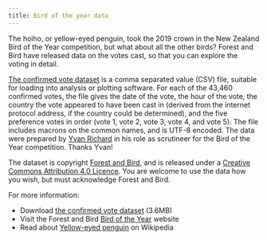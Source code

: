 ```yaml
---
title: Bird of the year data
---
```

The hoiho, or yellow-eyed penguin, took the 2019 crown in the New Zealand Bird
of the Year competition, but what about all the other birds? Forest and Bird
have released data on the votes cast, so that you can explore the voting in
detail.

<!--more-->

[The confirmed vote dataset](/data/boty/BOTY-votes-2019.csv) 
is a comma separated value (CSV) file, suitable for loading into analysis or plotting software.  For each of the 43,460 confirmed votes,
the file gives the date of the vote, the hour of the vote, the country the vote
appeared to have been cast in (derived from the internet protocol address,
if the country could be determined), and the five preference votes in order
(vote 1, vote 2, vote 3, vote 4, and vote 5). The file includes macrons on the
common names, and is UTF-8 encoded. The data were prepared by [Yvan Richard](/people/richard-yvan.html) in
his role as scrutineer for the Bird of the Year competition. Thanks Yvan!

The dataset is copyright [Forest and Bird](https://www.forestandbird.org.nz),
and is released under a [Creative Commons Attribution 4.0
Licence](https://creativecommons.org/licenses/by/4.0/). You are welcome to use
the data how you wish, but must acknowledge Forest and Bird. 


For more information:

- Download [the confirmed vote dataset](/data/boty/BOTY-votes-2019.csv) (3.6MB)
- Visit the Forest and Bird [Bird of the Year](https://www.birdoftheyear.org.nz/) website
- Read about [Yellow-eyed penguin](https://en.wikipedia.org/wiki/Yellow-eyed_penguin) on Wikipedia


